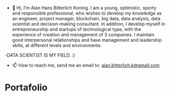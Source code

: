 - 👋 Hi, I’m Alan Hans Bitterlich Koning.
I am a young, optimistic, sporty and responsible professional, who wishes to develop my knowledge as an engineer, project manager, blockchain, big data, data analysis, data scientist and decision-making consultant. 
In addition, I develop myself in entrepreneurship and startups of technological type, with the experience of creation and management of 3 companies. 
I maintain good interpersonal relationships and have management and leadership skills, at different levels and environments.

-DATA SCIENTIST IS MY FIELD. :)

- 📫 How to reach me, send me an email to: alan.bitterlich.k@gmail.com

# Portafolio

